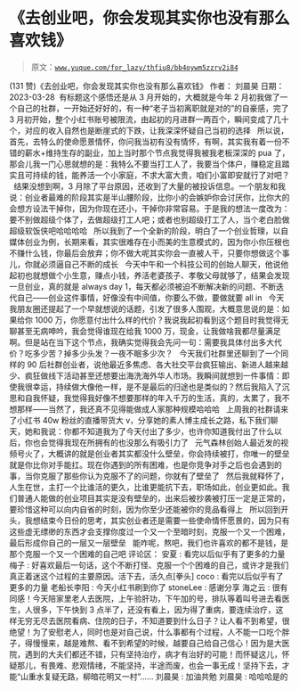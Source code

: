 # 《去创业吧，你会发现其实你也没有那么喜欢钱》

> 原文：[`www.yuque.com/for_lazy/thfiu8/bb4oywm5zzrv2i84`](https://www.yuque.com/for_lazy/thfiu8/bb4oywm5zzrv2i84)

<ne-h2 id="82a336d9" data-lake-id="82a336d9"><ne-heading-ext><ne-heading-anchor></ne-heading-anchor><ne-heading-fold></ne-heading-fold></ne-heading-ext><ne-heading-content><ne-text id="u015771f5">(131 赞)《去创业吧，你会发现其实你也没有那么喜欢钱》</ne-text></ne-heading-content></ne-h2> <ne-p id="u26589f12" data-lake-id="u26589f12"><ne-text id="ucb1e0077">作者： 刘晨昊</ne-text></ne-p> <ne-p id="ud463b5da" data-lake-id="ud463b5da"><ne-text id="uad783973">日期：2023-03-28</ne-text></ne-p> <ne-p id="u3b66633f" data-lake-id="u3b66633f"><ne-text id="u3de2f928"> 有标题这个感悟还是从 3 月开始的，大概就是今年 2 月初我做了一个自己的社群，一开始还好好的，有一种“老子当初离职就是对的”的自豪感，完了 3 月初开始，整个小红书账号被限流，由起初的月进群一两百个，瞬间变成了几十个，对应的收入自然也是断崖式的下跌，让我深深怀疑自己当初的选择</ne-text></ne-p> <ne-p id="u2445acb3" data-lake-id="u2445acb3"><ne-text id="u06278cce">  所以说，</ne-text><ne-text id="u57dbb856" ne-bold="true">首先，去特么的使命愿景情怀</ne-text><ne-text id="u4304b623">，你问我当初有没有情怀，有啊，其实我有着一份不错的薪水+维持生存的副业，加上当时那个节点我觉得我被我老板深深的 pua 了，那会儿我一门心思就想的是：我特么不要当打工人了，我要当个体户，赚稳定且踏实且可持续的钱，能养活一个小家庭，不求大富大贵，咱们小富即安就行了对吧？</ne-text></ne-p> <ne-p id="u1d4303c6" data-lake-id="u1d4303c6"><ne-text id="u3b1b93cd">  结果没想到啊，3 月除了平台原因，还收到了大量的被投诉信息。一个朋友和我说：</ne-text><ne-text id="u709dc8b1" ne-bold="true">创业者最难的阶段其实是半山腰阶段</ne-text><ne-text id="uc4a79078">，比你小的会嫉妒你会讨厌你，比你大的会想方设法干掉你，因为你现在还小，干掉你非常容易。于是我的想法一度改为：要不别做超级个体了，去做超级打工人吧；或者也别超级打工了人，当个老白脸做超级软饭侠吧哈哈哈哈</ne-text></ne-p> <ne-p id="ub2477511" data-lake-id="ub2477511"><ne-text id="u13528a83">  所以我到了一个全新的阶段，明白了一个创业哲理，以自媒体创业为例，</ne-text><ne-text id="ubb0d1817" ne-bold="true">长期来看，其实很难存在小而美的生意模式的</ne-text><ne-text id="ufed5cfc2">，因为你小你压根也不赚什么钱，你最后会放弃；你不做大呢其实你会一直被人干，只要你想做这个事儿，你就必须逼自己不断的成长</ne-text></ne-p> <ne-p id="u679caa68" data-lake-id="u679caa68"><ne-text id="u2ad76dcc">  今天中午和一个科技公司的创始人聊天，他说他起初也就想做个小生意，赚点小钱，养活老婆孩子、孝敬父母就够了，结果会发现一旦创业，真的就是 always day 1，每天都必须被迫不断解决新的问题、不断迭代自己——创业这件事情，好像没有中间值，</ne-text><ne-text id="uad07858f" ne-bold="true">你要么不做，要做就要 all in</ne-text></ne-p> <ne-p id="u8eaad03e" data-lake-id="u8eaad03e"><ne-text id="uba956e36">  今天我朋友圈还提起了一个早就想说的话题，引发了很多人围观，大概意思说的是：</ne-text><ne-text id="u62dc0ba6" ne-bold="true">如果给你 1000 万，你愿意付出什么样的代价？</ne-text><ne-text id="ud065de95">我说我起初看到这个题目时我觉得无聊甚至无病呻吟，我会觉得谁现在给我 1000 万，现金，让我做啥我都尽量满足啊。但是站在当下这个节点，我确实觉得我会先问一句：需要我具体付出多大代价？吃多少苦？掉多少头发？一夜不眠多少次？</ne-text></ne-p> <ne-p id="uf43f17e3" data-lake-id="uf43f17e3"><ne-text id="uce23c0b8">  今天我们社群里还聊到了一个同样的 90 后社群创业者，说他最近多焦虑、各大社交平台疯狂输出、新进人越来越少、疯狂做线下活动甚至还想要出海洗海外华人市场。我瞬间就想到一件事情：即使我很幸运，持续做大像他一样，是不是最后的归途也是类似的？</ne-text><ne-text id="u29033da5" ne-bold="true">然后我陷入了沉思和自我怀疑</ne-text><ne-text id="ud6be5d8d">，我觉得我好像不想要那样的年入千万的生活，真的，太累了，我不想那样——当然了，我还真不见得能做成人家那种规模哈哈哈</ne-text></ne-p> <ne-p id="u504c1031" data-lake-id="u504c1031"><ne-text id="uda5605f2">  上周我的社群请来了小红书 40w 粉丝的直播带货大 v，分享她的素人博主成长之路，私下我们聊天，她和我说：你都不知道我为了今天付出了多少，</ne-text><ne-text id="uf3f953b2" ne-bold="true">也许你知道我付出了什么以后，你也会觉得我现在所拥有的也没那么有吸引力了</ne-text></ne-p> <ne-p id="ubbc58a6f" data-lake-id="ubbc58a6f"><ne-text id="u65ca7a60">  元气森林创始人最近发的视频号火了，大概讲的就是</ne-text><ne-text id="u0679e56a" ne-bold="true">创业者其实都没什么壁垒，你会持续被打，你唯一的壁垒就是你比你对手能扛。</ne-text><ne-text id="ub5377c5a">现在你遇到的所有困难，也是你竞争对手之后也会遇到的事，当你克服了那些你认为克服不了的问题，你就有了壁垒了</ne-text></ne-p> <ne-p id="u6d9b6db5" data-lake-id="u6d9b6db5"><ne-text id="u124f969a">  然后我就释怀了，</ne-text><ne-text id="ufbaaea2c" ne-bold="true">人生在世，主打一个比谁活的更久，比谁更能抗下去</ne-text><ne-text id="uf90fd4d6">，职场如此，创业更如此。我们普通人能做的创业项目其实是没有壁垒的，出来后被抄袭被打压一定是正常的，要珍惜这种可以向内自省的时刻，因为你至少还能被你的竞品看得上</ne-text></ne-p> <ne-p id="ue90547be" data-lake-id="ue90547be"><ne-text id="u802ab791">  所以回到开头，我想结束今日份的思考，</ne-text><ne-text id="u2471fe47" ne-bold="true">其实创业者还是需要一些使命情怀愿景的，因为只有这些虚无缥缈的东西才会支撑你度过一个又一个至暗时刻，克服一个又一个困难，最后形成你自己的一层又一层壁垒</ne-text></ne-p> <ne-p id="u47bc7865" data-lake-id="u47bc7865"><ne-text id="u1277798e">  能咋呢，熬吧，我们也许喜欢的都不是钱，是那个克服一个又一个困难的自己吧</ne-text></ne-p> <ne-hole id="u13397301" data-lake-id="u13397301"><ne-card data-card-name="hr" data-card-type="block" id="wRJ0D" data-event-boundary="card"><ne-p id="u6f12b2de" data-lake-id="u6f12b2de"><ne-text id="ue8e06532">评论区：</ne-text></ne-p> <ne-p id="u5dbde401" data-lake-id="u5dbde401"><ne-text id="u08d12012">安夏 : 看完以后似乎有了更多的力量</ne-text> <ne-text id="ud36fcafa">梅子 : 好喜欢最后一句话，这个不断打怪、克服一个个困难的自己，或许才是我们真正着迷这个过程的主要原因。活下去，活久点[拳头]</ne-text> <ne-text id="ud150196a">coco : 看完以后似乎有了更多的力量</ne-text> <ne-text id="u2fb37e4d">老船长李阳 : 今天小红书刷到你了</ne-text> <ne-text id="u131aa34f">stoneLee : 感谢分享</ne-text> <ne-text id="uae67e46b">海之云 : 很有同感！今天陪家里老人去医院，上午验肝功，下午加的号，排队等着叫号进去看医生，人很多，下午快到 3 点半了，还没有看上，因为得了重病，要连续治疗，这样无穷无尽去医院看病、住院的日子，不知道要到什么日子？让人看不到希望，很绝望！为了安慰老人，同时也是对自己说，什么事都有个过程，人不能一口吃个胖子，得慢慢来，越是难熬、看不到希望的时候，越要自己给自己信心！因为是大医院，遇到的大夫们都还不错，只有坚持治疗，病才有治好的可能！而怀疑这儿，怀疑那儿，有畏难、悲观情绪，不能坚持，半途而废，也会一事无成！坚持下去，才能“山重水复疑无路，柳暗花明又一村”……</ne-text> <ne-text id="u70155cf3">刘晨昊 : 加油共勉</ne-text> <ne-text id="ubcdf6769">刘晨昊 : 哈哈哈是的</ne-text></ne-p></ne-card></ne-hole>